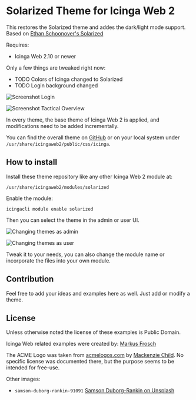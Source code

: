 Solarized Theme for Icinga Web 2
======================================

This restores the Solarized theme and addes the dark/light mode support.
Based on [Ethan Schoonover's Solarized](https://ethanschoonover.com/solarized/)

Requires:
* Icinga Web 2.10 or newer

Only a few things are tweaked right now:

* TODO Colors of Icinga changed to Solarized
* TODO Login background changed

![Screenshot Login](screenshots/login.png)

![Screenshot Tactical Overview](screenshots/tac.png)

In every theme, the base theme of Icinga Web 2 is applied, and modifications need to be
added incrementally.

You can find the overall theme on [GitHub](https://github.com/Icinga/icingaweb2/tree/master/public/css/icinga)
or on your local system under `/usr/share/icingaweb2/public/css/icinga`.

## How to install

Install these theme repository like any other Icinga Web 2 module at:

    /usr/share/icingaweb2/modules/solarized
    
Enable the module:

    icingacli module enable solarized
    
Then you can select the theme in the admin or user UI.

![Changing themes as admin](screenshots/admin-theme.png)

![Changing themes as user](screenshots/user-theme.png)

Tweak it to your needs, you can also change the module name or
incorporate the files into your own module.

## Contribution

Feel free to add your ideas and examples here as well. Just add or modify a theme.

## License

Unless otherwise noted the license of these examples is Public Domain.

Icinga Web related examples were created by: [Markus Frosch](mailto:markus.frosch@icinga.com)

The ACME Logo was taken from [acmelogos.com](http://acmelogos.com) by
[Mackenzie Child](https://www.youtube.com/watch?v=QxeXfUmBvPU&feature=youtu.be).
No specific license was documented there, but the purpose seems to be
intended for free-use.

Other images:

* `samson-duborg-rankin-91091` [Samson Duborg-Rankin on Unsplash](https://unsplash.com/photos/ZGjbiukp_-A)
